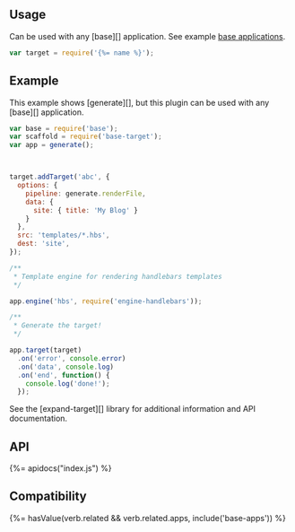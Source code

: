 ## Usage

Can be used with any [base][] application. See example [base applications](#base-apps).

```js
var target = require('{%= name %}');
```

## Example

This example shows [generate][], but this plugin can be used with any [base][] application.


```js
var base = require('base');
var scaffold = require('base-target');
var app = generate();



target.addTarget('abc', {
  options: {
    pipeline: generate.renderFile,
    data: {
      site: { title: 'My Blog' }
    }
  },
  src: 'templates/*.hbs',
  dest: 'site',
});

/**
 * Template engine for rendering handlebars templates
 */

app.engine('hbs', require('engine-handlebars'));

/**
 * Generate the target!
 */

app.target(target)
  .on('error', console.error)
  .on('data', console.log)
  .on('end', function() {
    console.log('done!');
  });
```

See the [expand-target][] library for additional information and API documentation.


## API
{%= apidocs("index.js") %}

## Compatibility
{%= hasValue(verb.related && verb.related.apps, include('base-apps')) %}